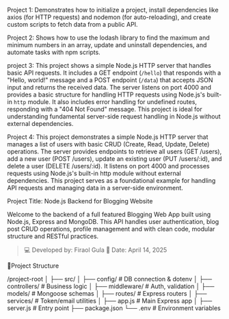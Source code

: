 Project 1: Demonstrates how to initialize a project, install dependencies like axios (for HTTP requests) and nodemon (for auto-reloading), and create custom scripts to fetch data from a public API.


Project 2: Shows how to use the lodash library to find the maximum and minimum numbers in an array, update and uninstall dependencies, and automate tasks with npm scripts.


project 3: This project shows a simple Node.js HTTP server that handles basic API requests. It includes a GET endpoint (`/hello`) that responds with a "Hello, world!" message and a POST endpoint (`/data`) that accepts JSON input and returns the received data. The server listens on port 4000 and provides a basic structure for handling HTTP requests using Node.js's built-in `http` module. It also includes error handling for undefined routes, responding with a "404 Not Found" message. This project is ideal for understanding fundamental server-side request handling in Node.js without external dependencies.

Project 4: This project demonstrates a simple Node.js HTTP server that manages a list of users with basic CRUD (Create, Read, Update, Delete) operations. The server provides endpoints to retrieve all users (GET /users), add a new user (POST /users), update an existing user (PUT /users/:id), and delete a user (DELETE /users/:id). It listens on port 4000 and processes requests using Node.js's built-in http module without external dependencies. This project serves as a foundational example for handling API requests and managing data in a server-side environment.

Project Title: Node.js Backend for Blogging Website

Welcome to the backend of a full featured Blogging Web App built using Node.js, Express
and MongoDB.
This API handles user authentication, blog post CRUD operations, profile management and  with clean code, modular structure and RESTful practices.

> 💻 Developed by: Firaol Gula
> 📅 Date: April 14, 2025

📂Project Structure

/project-root │ ├── src/ │ ├── config/ # DB connection & dotenv │ ├── controllers/ # Business logic │ ├── middleware/ # Auth, validation │ ├── models/ # Mongoose schemas │ ├── routes/ # Express routers │ ├── services/ # Token/email utilities │ ├── app.js # Main Express app │ ├── server.js # Entry point ├── package.json └── .env # Environment variables

